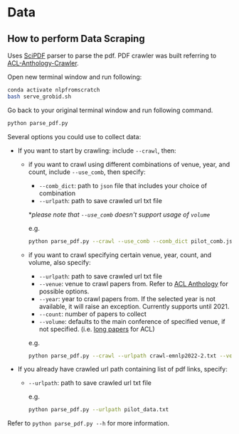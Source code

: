 # Data

## How to perform Data Scraping

Uses [SciPDF](https://github.com/titipata/scipdf_parser) parser to parse the pdf. PDF crawler was built referring to [ACL-Anthology-Crawler](https://github.com/srhthu/ACL-Anthology-Crawler/tree/main). 

Open new terminal window and run following:
```bash
conda activate nlpfromscratch
bash serve_grobid.sh
```
Go back to your original terminal window and run following command. 
```bash
python parse_pdf.py
```
Several options you could use to collect data:
- If you want to start by crawling: include `--crawl`, then:
    - if you want to crawl using different combinations of venue, year, and count, include `--use_comb`, then specify:
        - `--comb_dict`: path to `json` file that includes your choice of combination
        - `--urlpath`: path to save crawled url txt file 
        
        *_please note that `--use_comb` doesn't support usage of `volume`_
        
        e.g. 
        ```bash
        python parse_pdf.py --crawl --use_comb --comb_dict pilot_comb.json --urlpath pilot_data.txt
        ```
    
    - if you want to crawl specifying certain venue, year, count, and volume, also specify:
        - `--urlpath`: path to save crawled url txt file
        - `--venue`: venue to crawl papers from. Refer to [ACL Anthology](https://aclanthology.org/) for possible options.
        - `--year`: year to crawl papers from. If the selected year is not available, it will raise an exception. Currently supports until 2021.
        - `--count`: number of papers to collect
        - `--volume`: defaults to the main conference of specified venue, if not specified. (i.e. [long papers](https://aclanthology.org/volumes/2023.acl-long/) for ACL)

        e.g. 
        ```bash
        python parse_pdf.py --crawl --urlpath crawl-emnlp2022-2.txt --venue emnlp --year 2022 --count 2
        ```
- If you already have crawled url path containing list of pdf links, specify:
    - `--urlpath`: path to save crawled url txt file
        
        e.g. 
        ```bash
        python parse_pdf.py --urlpath pilot_data.txt
        ```

Refer to `python parse_pdf.py --h` for more information.